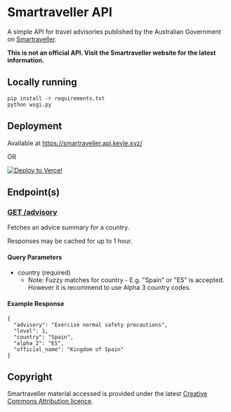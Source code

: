 # Smartraveller API

A simple API for travel advisories published by the Australian Government on [Smartraveller](https://www.smartraveller.gov.au/).

**This is not an official API. Visit the Smartraveller website for the latest information.**

## Locally running
```
pip install -r requirements.txt
python wsgi.py
```

## Deployment 

Available at https://smartraveller.api.kevle.xyz/

OR

[![Deploy to Vercel](https://camo.githubusercontent.com/f209ca5cc3af7dd930b6bfc55b3d7b6a5fde1aff/68747470733a2f2f76657263656c2e636f6d2f627574746f6e)](https://vercel.com/import/project?template=https://github.com/kevinle-1/smartraveller-api)

## Endpoint(s)

### [GET /advisory](https://smartraveller.api.kevle.xyz?country=es)

Fetches an advice summary for a country. 

Responses may be cached for up to 1 hour. 

#### Query Parameters 

- country (required)
  - Note: Fuzzy matches for country - E.g. "Spain" or "ES" is accepted. However it is recommend to use Alpha 3 country codes. 

#### Example Response 

```
{
  "advisory": "Exercise normal safety precautions",
  "level": 1,
  "country": "Spain",
  "alpha_2": "ES",
  "official_name": "Kingdom of Spain"
}
```

## Copyright

Smartraveller material accessed is provided under the latest [Creative Commons Attribution licence](https://creativecommons.org/licenses/by/4.0/). 
